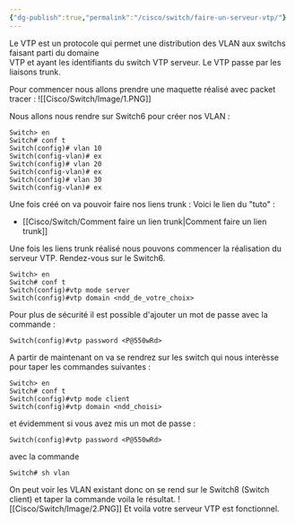 ```yaml
---
{"dg-publish":true,"permalink":"/cisco/switch/faire-un-serveur-vtp/"}
---
```


Le VTP est un protocole qui permet une distribution des VLAN aux switchs faisant parti du domaine  
VTP et ayant les identifiants du switch VTP serveur. Le VTP passe par les liaisons trunk.

Pour commencer nous allons prendre une maquette réalisé avec packet tracer : 
![[Cisco/Switch/Image/1.PNG]]

Nous allons nous rendre sur Switch6 pour créer nos VLAN :
```IOS 
Switch> en
Switch# conf t
Switch(config)# vlan 10
Switch(config-vlan)# ex
Switch(config)# vlan 20
Switch(config-vlan)# ex 
Switch(config)# vlan 30
Switch(config-vlan)# ex
```

Une fois créé on va pouvoir faire nos liens trunk :
Voici le lien du "tuto" :
- [[Cisco/Switch/Comment faire un lien trunk\|Comment faire un lien trunk]]

Une fois les liens trunk réalisé nous pouvons commencer la réalisation du serveur VTP. Rendez-vous sur le Switch6.

```IOS
Switch> en
Switch# conf t
Switch(config)#vtp mode server
Switch(config)#vtp domain <ndd_de_votre_choix>
```
Pour plus de sécurité il est possible d'ajouter un mot de passe avec la commande :
```IOS
Switch(config)#vtp password <P@550wRd>
```

A partir de maintenant on va se rendrez sur les switch qui nous interèsse pour taper les commandes suivantes :
```
Switch> en
Switch# conf t
Switch(config)#vtp mode client
Switch(config)#vtp domain <ndd_choisi>
```
et évidemment si vous avez mis un mot de passe  : 
```IOS
Switch(config)#vtp password <P@550wRd>
```
avec la commande 
```IOS
Switch# sh vlan
```
On peut voir les VLAN existant donc on se rend sur le Switch8 (Switch client) et taper la commande voila le résultat. 
![[Cisco/Switch/Image/2.PNG]]
 Et voila votre serveur VTP est fonctionnel.
